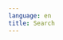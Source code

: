 ```yaml
---
language: en
title: Search
---
```

<div class="site-search-searchbar"></div>
<div class="site-search-poweredby"></div>
<div class="site-search-hits"></div>
<!-- algolia -->
<script src="https://code.bdstatic.com/npm/algoliasearch@4.9.1/dist/algoliasearch-lite.umd.js" crossorigin="anonymous"></script>
<script src="https://code.bdstatic.com/npm/instantsearch.js@4.23.0/dist/instantsearch.production.min.js" crossorigin="anonymous"></script>
<script src="{{ "/assets/js/search.js" | relative_url }}" crossorigin="anonymous"></script>
<!-- //algolia -->